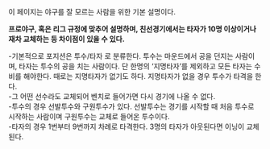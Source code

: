 이 페이지는 야구를 잘 모르는 사람을 위한 기본 설명이다. 

<strong>프로야구, 혹은 리그 규정에 맞추어 설명하며, 친선경기에서는 타자가 10명 이상이거나 재차 교체하는 등 차이점이 있을 수 있다.</strong><br>

-기본적으로 포지션은 투수/타자 로 분류한다. 투수는 마운드에서 공을 던지는 사람이며, 타자는 투수의 공을 치는 사람이다. 단 한명의 ‘지명타자’를 제외하고 모든 타자는 수비를 해야한다. 때로는 지명타자가 없기도 하다. 지명타자가 없을 경우 투수가 타격을 한다.<br>
-그 어떤 선수라도 교체되어 벤치로 들어가면 다시 경기에 나올 수 없다.<br>
-투수의 경우 선발투수와 구원투수가 있다. 선발투수는 경기를 시작할 때 처음 투수로 시작하는 사람이며 구원투수는 교체로 들어온 투수이다.<br>
-타자의 경우 1번부터 9번까지 차례로 타격한다. 3명의 타자가 아웃된다면 이닝이 교체된다.<br>

